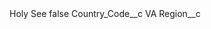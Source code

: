 <?xml version="1.0" encoding="UTF-8"?>
<CustomMetadata xmlns="http://soap.sforce.com/2006/04/metadata" xmlns:xsi="http://www.w3.org/2001/XMLSchema-instance" xmlns:xsd="http://www.w3.org/2001/XMLSchema">
    <label>Holy See</label>
    <protected>false</protected>
    <values>
        <field>Country_Code__c</field>
        <value xsi:type="xsd:string">VA</value>
    </values>
    <values>
        <field>Region__c</field>
        <value xsi:nil="true"/>
    </values>
</CustomMetadata>
